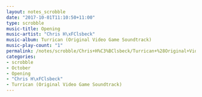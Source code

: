 ```yaml
---
layout: notes_scrobble
date: "2017-10-01T11:10:50+11:00"
type: scrobble
music-title: Opening
music-artist: "Chris H\xFClsbeck"
music-album: Turrican (Original Video Game Soundtrack)
music-play-count: "1"
permalink: /notes/scrobble/Chris+H%C3%BClsbeck/Turrican+%28Original+Video+Game+Soundtrack%29/db438690cccd10f8f945c8e0e03af026932b65b8.html
categories:
- scrobble
- October
- Opening
- "Chris H\xFClsbeck"
- Turrican (Original Video Game Soundtrack)
---
```


